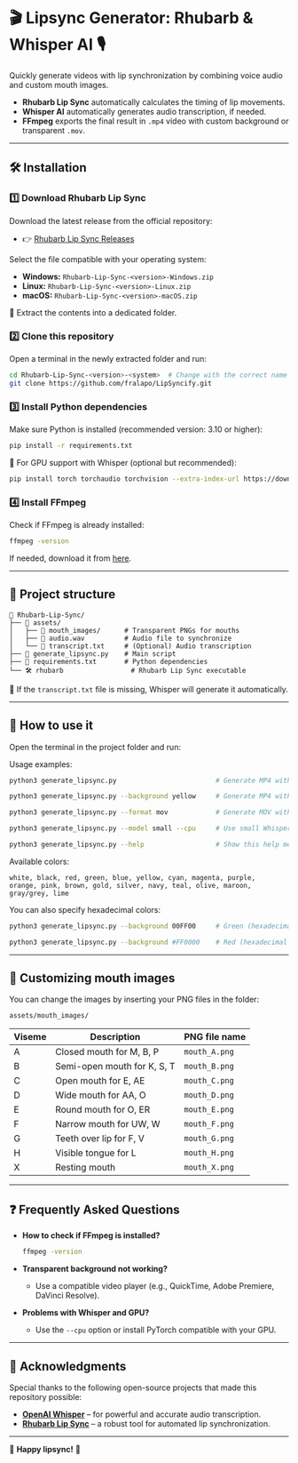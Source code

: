 # 🎬 Lipsync Generator: Rhubarb & Whisper AI 🎙️

Quickly generate videos with lip synchronization by combining voice audio and custom mouth images.

- **Rhubarb Lip Sync** automatically calculates the timing of lip movements.
- **Whisper AI** automatically generates audio transcription, if needed.
- **FFmpeg** exports the final result in `.mp4` video with custom background or transparent `.mov`.

---

## 🛠️ Installation

### 1️⃣ Download Rhubarb Lip Sync
Download the latest release from the official repository:
- 👉 [Rhubarb Lip Sync Releases](https://github.com/DanielSWolf/rhubarb-lip-sync/releases)

Select the file compatible with your operating system:
- **Windows:** `Rhubarb-Lip-Sync-<version>-Windows.zip`
- **Linux:** `Rhubarb-Lip-Sync-<version>-Linux.zip`
- **macOS:** `Rhubarb-Lip-Sync-<version>-macOS.zip`

📌 Extract the contents into a dedicated folder.

### 2️⃣ Clone this repository
Open a terminal in the newly extracted folder and run:
```bash
cd Rhubarb-Lip-Sync-<version>-<system>  # Change with the correct name of your folder
git clone https://github.com/fralapo/LipSyncify.git
```

### 3️⃣ Install Python dependencies
Make sure Python is installed (recommended version: 3.10 or higher):
```bash
pip install -r requirements.txt
```

📌 For GPU support with Whisper (optional but recommended):
```bash
pip install torch torchaudio torchvision --extra-index-url https://download.pytorch.org/whl/cu118
```

### 4️⃣ Install FFmpeg
Check if FFmpeg is already installed:
```bash
ffmpeg -version
```
If needed, download it from [here](https://ffmpeg.org/download.html).

---

## 📂 Project structure
```
📁 Rhubarb-Lip-Sync/
├── 📁 assets/
│   ├── 📁 mouth_images/      # Transparent PNGs for mouths
│   ├── 🎵 audio.wav          # Audio file to synchronize
│   └── 📜 transcript.txt     # (Optional) Audio transcription
├── 📝 generate_lipsync.py    # Main script
├── 📜 requirements.txt       # Python dependencies
└── 🛠 rhubarb                 # Rhubarb Lip Sync executable
```

📌 If the `transcript.txt` file is missing, Whisper will generate it automatically.

---

## 🚀 How to use it

Open the terminal in the project folder and run:

Usage examples:
```bash
python3 generate_lipsync.py                         # Generate MP4 with white background
```
```bash
python3 generate_lipsync.py --background yellow     # Generate MP4 with yellow background
```
```bash
python3 generate_lipsync.py --format mov            # Generate MOV with transparency
```
```bash
python3 generate_lipsync.py --model small --cpu     # Use small Whisper model on CPU
```
```bash
python3 generate_lipsync.py --help                  # Show this help message
```

Available colors:
```
white, black, red, green, blue, yellow, cyan, magenta, purple,
orange, pink, brown, gold, silver, navy, teal, olive, maroon,
gray/grey, lime
```

You can also specify hexadecimal colors:
```bash
python3 generate_lipsync.py --background 00FF00     # Green (hexadecimal)
```
```bash
python3 generate_lipsync.py --background #FF0000    # Red (hexadecimal with #)
```

---

## 🎨 Customizing mouth images

You can change the images by inserting your PNG files in the folder:
```
assets/mouth_images/
```

| Viseme | Description | PNG file name |
|--------|-------------|-------------------|
| A | Closed mouth for M, B, P | `mouth_A.png` |
| B | Semi-open mouth for K, S, T | `mouth_B.png` |
| C | Open mouth for E, AE | `mouth_C.png` |
| D | Wide mouth for AA, O | `mouth_D.png` |
| E | Round mouth for O, ER | `mouth_E.png` |
| F | Narrow mouth for UW, W | `mouth_F.png` |
| G | Teeth over lip for F, V | `mouth_G.png` |
| H | Visible tongue for L | `mouth_H.png` |
| X | Resting mouth | `mouth_X.png` |

---

## ❓ Frequently Asked Questions

- **How to check if FFmpeg is installed?**
  ```bash
  ffmpeg -version
  ```

- **Transparent background not working?**
  - Use a compatible video player (e.g., QuickTime, Adobe Premiere, DaVinci Resolve).

- **Problems with Whisper and GPU?**
  - Use the `--cpu` option or install PyTorch compatible with your GPU.

---

## 🙏 **Acknowledgments**

Special thanks to the following open-source projects that made this repository possible:

- [**OpenAI Whisper**](https://github.com/openai/whisper) – for powerful and accurate audio transcription.
- [**Rhubarb Lip Sync**](https://github.com/DanielSWolf/rhubarb-lip-sync) – a robust tool for automated lip synchronization.

---

🎉 **Happy lipsync!** 🚀
